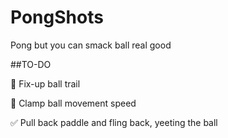 # PongShots
Pong but you can smack ball real good


##TO-DO

:black_square_button: Fix-up ball trail

:black_square_button: Clamp ball movement speed

:white_check_mark: Pull back paddle and fling back, yeeting the ball

